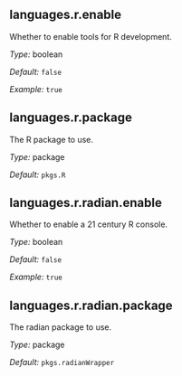 [comment]: # (Do not edit this file as it is autogenerated. Go to docs/individual-docs if you want to make edits.)


[comment]: # (Please add your documentation on top of this line)

## languages\.r\.enable

Whether to enable tools for R development\.



*Type:*
boolean



*Default:*
` false `



*Example:*
` true `



## languages\.r\.package



The R package to use\.



*Type:*
package



*Default:*
` pkgs.R `



## languages\.r\.radian\.enable



Whether to enable a 21 century R console\.



*Type:*
boolean



*Default:*
` false `



*Example:*
` true `



## languages\.r\.radian\.package



The radian package to use\.



*Type:*
package



*Default:*
` pkgs.radianWrapper `
